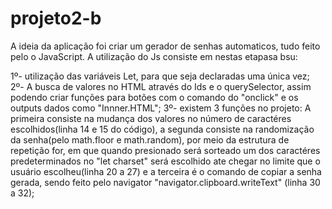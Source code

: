 # projeto2-b
A ideia da aplicação foi criar um gerador de senhas automaticos, tudo feito pelo o JavaScript. A utilização do Js consiste em nestas etapasa bsu:

1º- utilização das variáveis Let, para que seja declaradas uma única vez;
2º- A busca de valores no HTML através do Ids e o querySelector, assim podendo criar funções para botões com o comando do "onclick" e os outputs dados como "Innner.HTML";
3º- existem 3 funções no projeto: A primeira consiste na mudança dos valores no número de caractéres escolhidos(linha 14 e 15 do código), a segunda consiste na randomização da senha(pelo math.floor e math.random), por meio da estrutura de repetição for, em que quando presionado será sorteado um dos caractéres predeterminados no "let charset" será escolhido ate chegar no limite que o usuário escolheu(linha 20 a 27) e a terceira é o comando de copiar a senha gerada, sendo feito pelo navigator "navigator.clipboard.writeText" (linha 30 a 32);
